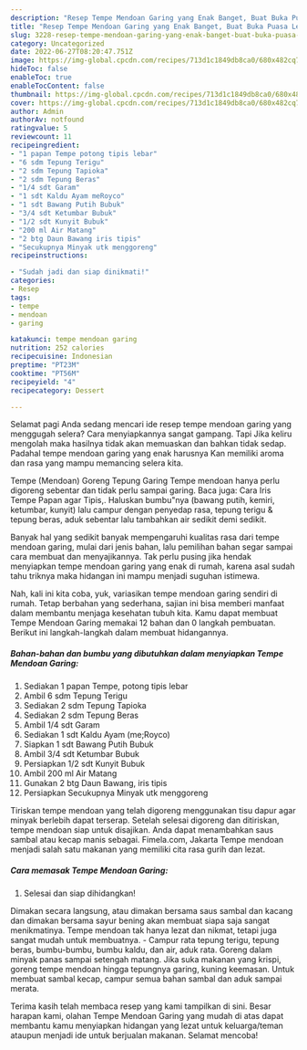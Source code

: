 ```yaml
---
description: "Resep Tempe Mendoan Garing yang Enak Banget, Buat Buka Puasa Lezat Sekali"
title: "Resep Tempe Mendoan Garing yang Enak Banget, Buat Buka Puasa Lezat Sekali"
slug: 3228-resep-tempe-mendoan-garing-yang-enak-banget-buat-buka-puasa-lezat-sekali
category: Uncategorized
date: 2022-06-27T08:20:47.751Z
image: https://img-global.cpcdn.com/recipes/713d1c1849db8ca0/680x482cq70/tempe-mendoan-garing-foto-resep-utama.jpg
hideToc: false
enableToc: true
enableTocContent: false
thumbnail: https://img-global.cpcdn.com/recipes/713d1c1849db8ca0/680x482cq70/tempe-mendoan-garing-foto-resep-utama.jpg
cover: https://img-global.cpcdn.com/recipes/713d1c1849db8ca0/680x482cq70/tempe-mendoan-garing-foto-resep-utama.jpg
author: Admin
authorAv: notfound
ratingvalue: 5
reviewcount: 11
recipeingredient:
- "1 papan Tempe potong tipis lebar"
- "6 sdm Tepung Terigu"
- "2 sdm Tepung Tapioka"
- "2 sdm Tepung Beras"
- "1/4 sdt Garam"
- "1 sdt Kaldu Ayam meRoyco"
- "1 sdt Bawang Putih Bubuk"
- "3/4 sdt Ketumbar Bubuk"
- "1/2 sdt Kunyit Bubuk"
- "200 ml Air Matang"
- "2 btg Daun Bawang iris tipis"
- "Secukupnya Minyak utk menggoreng"
recipeinstructions:

- "Sudah jadi dan siap dinikmati!"
categories:
- Resep
tags:
- tempe
- mendoan
- garing

katakunci: tempe mendoan garing 
nutrition: 252 calories
recipecuisine: Indonesian
preptime: "PT23M"
cooktime: "PT56M"
recipeyield: "4"
recipecategory: Dessert

---
```



Selamat pagi Anda sedang mencari ide resep tempe mendoan garing yang menggugah selera? Cara menyiapkannya sangat gampang. Tapi Jika keliru mengolah maka hasilnya tidak akan memuaskan dan bahkan tidak sedap. Padahal tempe mendoan garing yang enak harusnya Kan memiliki aroma dan rasa yang mampu memancing selera kita.


Tempe (Mendoan) Goreng Tepung Garing Tempe mendoan hanya perlu digoreng sebentar dan tidak perlu sampai garing. Baca juga: Cara Iris Tempe Papan agar Tipis,. Haluskan bumbu&#34;nya (bawang putih, kemiri, ketumbar, kunyit) lalu campur dengan penyedap rasa, tepung terigu &amp; tepung beras, aduk sebentar lalu tambahkan air sedikit demi sedikit.

Banyak hal yang sedikit banyak mempengaruhi kualitas rasa dari tempe mendoan garing, mulai dari jenis bahan, lalu pemilihan bahan segar sampai cara membuat dan menyajikannya. Tak perlu pusing jika hendak menyiapkan tempe mendoan garing yang enak di rumah, karena asal sudah tahu triknya maka hidangan ini mampu menjadi suguhan istimewa.


Nah, kali ini kita coba, yuk, variasikan tempe mendoan garing sendiri di rumah. Tetap berbahan yang sederhana, sajian ini bisa memberi manfaat dalam membantu menjaga kesehatan tubuh kita. Kamu dapat membuat Tempe Mendoan Garing memakai 12 bahan dan 0 langkah pembuatan. Berikut ini langkah-langkah dalam membuat hidangannya.

<!--inarticleads1-->

##### Bahan-bahan dan bumbu yang dibutuhkan dalam menyiapkan Tempe Mendoan Garing:

1. Sediakan 1 papan Tempe, potong tipis lebar
1. Ambil 6 sdm Tepung Terigu
1. Sediakan 2 sdm Tepung Tapioka
1. Sediakan 2 sdm Tepung Beras
1. Ambil 1/4 sdt Garam
1. Sediakan 1 sdt Kaldu Ayam (me;Royco)
1. Siapkan 1 sdt Bawang Putih Bubuk
1. Ambil 3/4 sdt Ketumbar Bubuk
1. Persiapkan 1/2 sdt Kunyit Bubuk
1. Ambil 200 ml Air Matang
1. Gunakan 2 btg Daun Bawang, iris tipis
1. Persiapkan Secukupnya Minyak utk menggoreng


Tiriskan tempe mendoan yang telah digoreng menggunakan tisu dapur agar minyak berlebih dapat terserap. Setelah selesai digoreng dan ditiriskan, tempe mendoan siap untuk disajikan. Anda dapat menambahkan saus sambal atau kecap manis sebagai. Fimela.com, Jakarta Tempe mendoan menjadi salah satu makanan yang memiliki cita rasa gurih dan lezat. 

<!--inarticleads2-->

##### Cara memasak Tempe Mendoan Garing:


1. Selesai dan siap dihidangkan!

Dimakan secara langsung, atau dimakan bersama saus sambal dan kacang dan dimakan bersama sayur bening akan membuat siapa saja sangat menikmatinya. Tempe mendoan tak hanya lezat dan nikmat, tetapi juga sangat mudah untuk membuatnya. - Campur rata tepung terigu, tepung beras, bumbu-bumbu, bumbu kaldu, dan air, aduk rata. Goreng dalam minyak panas sampai setengah matang. Jika suka makanan yang krispi, goreng tempe mendoan hingga tepungnya garing, kuning keemasan. Untuk membuat sambal kecap, campur semua bahan sambal dan aduk sampai merata. 

Terima kasih telah membaca resep yang kami tampilkan di sini. Besar harapan kami, olahan Tempe Mendoan Garing yang mudah di atas dapat membantu kamu menyiapkan hidangan yang lezat untuk keluarga/teman ataupun menjadi ide untuk berjualan makanan. Selamat mencoba!
